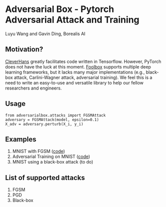 # Adversarial Box - Pytorch Adversarial Attack and Training

Luyu Wang and Gavin Ding, Borealis AI

## Motivation?
[CleverHans](https://github.com/tensorflow/cleverhans) greatly facilitates code written in Tensorflow. However, PyTorch does not have the luck at this moment. [Foolbox](https://github.com/bethgelab/foolbox) supports multiple deep learning frameworks, but it lacks many major implementations (e.g., black-box attack, Carlini-Wagner attack, adversarial training). We feel this is a need to write an easy-to-use and versatile library to help our fellow researchers and engineers.

## Usage
    from adversarialbox.attacks import FGSMAttack
    adversary = FGSMAttack(model, epsilon=0.1)
    X_adv = adversary.perturb(X_i, y_i)

## Examples
1. MNIST with FGSM ([code](https://github.com/wanglouis49/pytorch-adversarial_box/blob/master/mnist_attack.py))
2. Adversarial Training on MNIST ([code](https://github.com/wanglouis49/pytorch-adversarial_box/blob/master/mnist_adv_train.py))
3. MNIST using a black-box attack (to do)

## List of supported attacks
1. FGSM
2. PGD
3. Black-box
